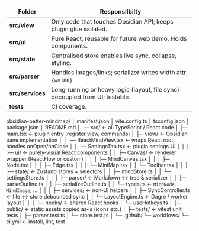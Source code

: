 | Folder           | Responsilbilty                                                               |
| ---------------- | ---------------------------------------------------------------------------- |
| **src/view**     | Only code that touches Obsidian API; keeps plugin glue isolated.             |
| **src/ui**       | Pure React; reusable for future web demo. Holds components.                  |
| **src/state**    | Centralised store enables live sync, collapse, styling.                      |
| **src/parser**   | Handles images/links; serializer writes width attr `{w=180}`.                |
| **src/services** | Long‑running or heavy logic (layout, file sync) decoupled from UI; testable. |
| **tests**        | CI coverage.                                                                 |

obsidian-better-mindmap/
│ manifest.json
│ vite.config.ts
│ tsconfig.json
│ package.json
│ README.md
│
├─ src/ ← all TypeScript / React code
│ ├─ main.tsx ← plugin entry (register view, commands)
│ ├─ view/ ← Obsidian pane implementation
│ │ ├─ ReactMindView.tsx ← wraps React root, handles onOpen/onClose
│ │ └─ SettingsTab.tsx ← plugin settings UI
│ │
│ ├─ ui/ ← purely‐visual React components
│ │ ├─ Canvas/ ← renderer wrapper (ReactFlow or custom)
│ │ │ ├─ MindCanvas.tsx
│ │ │ ├─ Node.tsx
│ │ │ ├─ Edge.tsx
│ │ │ └─ MiniMap.tsx
│ │ └─ Toolbar.tsx
│ │
│ ├─ state/ ← Zustand stores + selectors
│ │ ├─ mindStore.ts
│ │ └─ settingsStore.ts
│ │
│ ├─ parser/ ← Markdown ↔ tree & serializer
│ │ ├─ parseOutline.ts
│ │ ├─ serializeOutline.ts
│ │ └─ types.ts ← `MindNode`, `MindImage`, …
│ │
│ ├─ services/ ← non‑UI helpers
│ │ ├─ SyncController.ts ← file ↔ store debounced sync
│ │ └─ LayoutEngine.ts ← Dagre / worker layout
│ │
│ └─ hooks/ ← shared React hooks
│ └─ useHotkeys.ts
│
├─ public/ ← static assets copied as‑is (icons etc.)
│
├─ tests/ ← vitest unit tests
│ ├─ parser.test.ts
│ └─ store.test.ts
│
└─ .github/
└─ workflows/
└─ ci.yml ← install, lint, test

